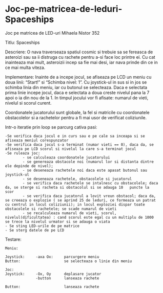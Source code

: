 # Joc-pe-matricea-de-leduri-Spaceships

Joc pe matricea de LED-uri
Mihaela Nistor 352

Titlu: Spaceships

Descriere:
    O nava traverseaza spatiul cosmic si trebuie sa se fereasca de asteroizi sau sa ii distruga cu rachete pentru a-si face loc printre ei. Cu cat inainteaza mai mult, asteroizii incep sa fie mai desi, iar nava prinde din ce in ce mai multa viteza.

Implementare:
    Inainte de a incepe jocul, se afiseaza pe LCD un meniu cu doua linii: “Start!” si “Schimba nivel: 1”. Cu joystick-ul in sus si in jos se schimba linia din meniu, iar cu butonul se selecteaza. Daca e selectata prima linie incepe jocul, daca e selectata a doua creste nivelul pana la 7 apoi o ia din nou de la 1. In timpul jocului vor fi afisate: numarul de vieti, nivelul si scorul curent.

Coordonatele jucatorului sunt globale, la fel si matricile cu coordonatele obstacolelor si a rachetelor pentru a fi mai usor de verificat coliziunile.

Intr-o iteratie prin loop se parcurg cativa pasi:

    -Se verifica daca jocul e in curs sau e pe cale sa inceapa si se afiseaza meniul corespunzator
    -Se verifica daca jocul s-a terminat (numar vieti == 0), daca da, se afiseaza pe LCD scorul si nivelul la care s-a terminat jocul
    -Se ruleaza joc:
      	  	- se calculeaza coordonatele jucatorului
        	- se genereaza obstacole noi (numarul lor si distanta dintre ele depinde de nivel);
       	 	- se deseneaza rachetele noi daca este apasat butonul sau joystick-ul
        	- se deseneaza rachetele, obstacolele si jucatorul
        	- se verifica daca rachetele se intalnesc cu obstacolele; daca da, se sterge si racheta si obstacolul si se adauga 10   puncte la scor
        	- se verifica daca jucatorul a lovit vreun obstacol; daca da, se creeaza o explozie ( se aprind 25 de leduri, ce formeaza un patrat cu centrul in locul coliziunii); in locul exploziei dispar toate obstacolele si rachetele; se scade numarul de vieti
        	- se recalculeaza numarul de vieti, scorul, nivelul(dificultatea) : cand scorul este egal cu un multiplu de 1000 se trece la nivelul urmator si se adauga o viata  
    - Se sting LED-urile de pe matrice    
    - Se sterg datele de pe LCD

Testare:

    Meniu:
    
    Joystick:     -axa Ox:     parcurgere meniu
    Button:                    se selecteaza o linie din meniu            
                    
    Joc:
    Joystick:     -Ox, Oy      deplasare jucator
                  -button      lanseaza rachete

    Button:                    lanseaza rachete

